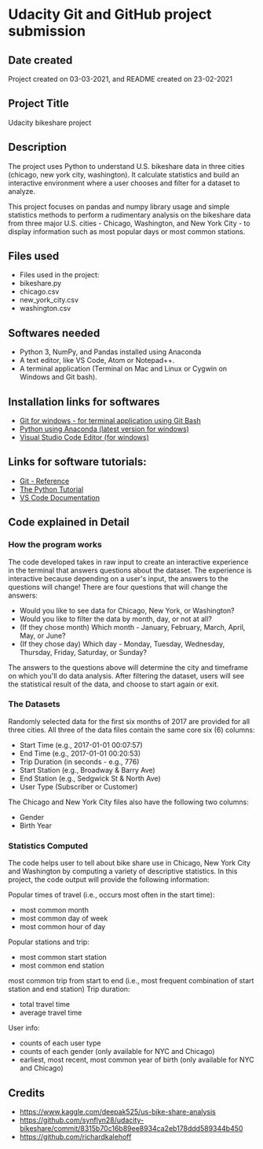 # Udacity Git and GitHub project submission

## Date created
Project created on 03-03-2021, and README created on 23-02-2021

## Project Title
Udacity bikeshare project

## Description
The project uses Python to understand U.S. bikeshare data in three cities (chicago, new york city, washington). 
It calculate statistics and build an interactive environment where a user chooses and filter for a dataset to analyze.

This project focuses on pandas and numpy library usage and simple statistics methods to perform a rudimentary analysis on the bikeshare data from three major U.S. cities - Chicago, Washington, and New York City - to display information such as most popular days or most common stations.

## Files used
- Files used in the project: 
- bikeshare.py
- chicago.csv
- new_york_city.csv
- washington.csv

## Softwares needed
- Python 3, NumPy, and Pandas installed using Anaconda
- A text editor, like VS Code, Atom or Notepad++.
- A terminal application (Terminal on Mac and Linux or Cygwin on Windows and Git bash).

## Installation links for softwares
- [Git for windows - for terminal application using Git Bash](https://gitforwindows.org/)
- [Python using Anaconda (latest version for windows)](https://www.anaconda.com/products/individual)
- [Visual Studio Code Editor (for windows)](https://code.visualstudio.com/docs/setup/windows)

## Links for software tutorials:
- [Git - Reference](https://git-scm.com/docs)
- [The Python Tutorial](https://docs.python.org/3/tutorial/index.html)
- [VS Code Documentation](https://code.visualstudio.com/docs)

## Code explained in Detail

  ### How the program works
  The code developed takes in raw input to create an interactive experience in the terminal that answers questions about the dataset. 
  The experience is interactive  because depending on a user's input, the answers to the questions will change! There are four questions that will change the answers:

   - Would you like to see data for Chicago, New York, or Washington?
   - Would you like to filter the data by month, day, or not at all?
   - (If they chose month) Which month - January, February, March, April, May, or June?
   - (If they chose day) Which day - Monday, Tuesday, Wednesday, Thursday, Friday, Saturday, or Sunday?
   
  The answers to the questions above will determine the city and timeframe on which you'll do data analysis. 
  After filtering the dataset, users will see the statistical result of the data, and choose to start again or exit.
  
  ### The Datasets
   Randomly selected data for the first six months of 2017 are provided for all three cities. 
   All three of the data files contain the same core six (6) columns:

   - Start Time (e.g., 2017-01-01 00:07:57)
   - End Time (e.g., 2017-01-01 00:20:53)
   - Trip Duration (in seconds - e.g., 776)
   - Start Station (e.g., Broadway & Barry Ave)
   - End Station (e.g., Sedgwick St & North Ave)
   - User Type (Subscriber or Customer)
   
  The Chicago and New York City files also have the following two columns:

   - Gender
   - Birth Year
  
 ### Statistics Computed
 The code helps user to tell about bike share use in Chicago, New York City and Washington by computing a variety of descriptive statistics. 
 In this project, the code output will provide the following information:

 Popular times of travel (i.e., occurs most often in the start time):

   - most common month
   - most common day of week
   - most common hour of day
   
Popular stations and trip:

   - most common start station
   - most common end station
   
most common trip from start to end (i.e., most frequent combination of start station and end station)
 Trip duration:

  - total travel time
  - average travel time
  
User info:

  - counts of each user type
  - counts of each gender (only available for NYC and Chicago)
  - earliest, most recent, most common year of birth (only available for NYC and Chicago)
  

## Credits
- https://www.kaggle.com/deepak525/us-bike-share-analysis
- https://github.com/synflyn28/udacity-bikeshare/commit/8315b70c16b89ee8934ca2eb178ddd589344b450
- https://github.com/richardkalehoff
 

